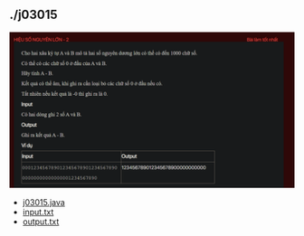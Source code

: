 ## ./j03015
![alt text](image.png)

- [j03015.java](j03015.java)
- [input.txt](input.txt)
- [output.txt](output.txt)

